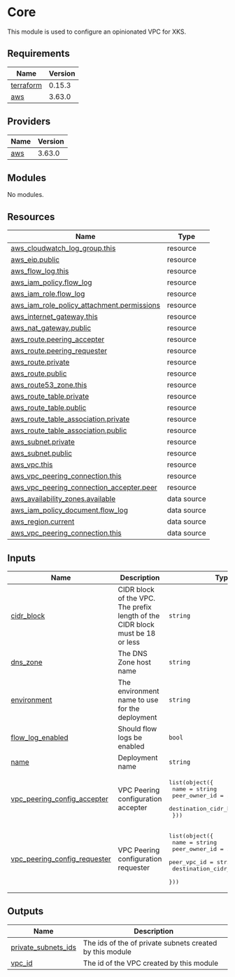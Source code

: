 # Core

This module is used to configure an opinionated VPC for XKS.

## Requirements

| Name | Version |
|------|---------|
| <a name="requirement_terraform"></a> [terraform](#requirement\_terraform) | 0.15.3 |
| <a name="requirement_aws"></a> [aws](#requirement\_aws) | 3.63.0 |

## Providers

| Name | Version |
|------|---------|
| <a name="provider_aws"></a> [aws](#provider\_aws) | 3.63.0 |

## Modules

No modules.

## Resources

| Name | Type |
|------|------|
| [aws_cloudwatch_log_group.this](https://registry.terraform.io/providers/hashicorp/aws/3.63.0/docs/resources/cloudwatch_log_group) | resource |
| [aws_eip.public](https://registry.terraform.io/providers/hashicorp/aws/3.63.0/docs/resources/eip) | resource |
| [aws_flow_log.this](https://registry.terraform.io/providers/hashicorp/aws/3.63.0/docs/resources/flow_log) | resource |
| [aws_iam_policy.flow_log](https://registry.terraform.io/providers/hashicorp/aws/3.63.0/docs/resources/iam_policy) | resource |
| [aws_iam_role.flow_log](https://registry.terraform.io/providers/hashicorp/aws/3.63.0/docs/resources/iam_role) | resource |
| [aws_iam_role_policy_attachment.permissions](https://registry.terraform.io/providers/hashicorp/aws/3.63.0/docs/resources/iam_role_policy_attachment) | resource |
| [aws_internet_gateway.this](https://registry.terraform.io/providers/hashicorp/aws/3.63.0/docs/resources/internet_gateway) | resource |
| [aws_nat_gateway.public](https://registry.terraform.io/providers/hashicorp/aws/3.63.0/docs/resources/nat_gateway) | resource |
| [aws_route.peering_accepter](https://registry.terraform.io/providers/hashicorp/aws/3.63.0/docs/resources/route) | resource |
| [aws_route.peering_requester](https://registry.terraform.io/providers/hashicorp/aws/3.63.0/docs/resources/route) | resource |
| [aws_route.private](https://registry.terraform.io/providers/hashicorp/aws/3.63.0/docs/resources/route) | resource |
| [aws_route.public](https://registry.terraform.io/providers/hashicorp/aws/3.63.0/docs/resources/route) | resource |
| [aws_route53_zone.this](https://registry.terraform.io/providers/hashicorp/aws/3.63.0/docs/resources/route53_zone) | resource |
| [aws_route_table.private](https://registry.terraform.io/providers/hashicorp/aws/3.63.0/docs/resources/route_table) | resource |
| [aws_route_table.public](https://registry.terraform.io/providers/hashicorp/aws/3.63.0/docs/resources/route_table) | resource |
| [aws_route_table_association.private](https://registry.terraform.io/providers/hashicorp/aws/3.63.0/docs/resources/route_table_association) | resource |
| [aws_route_table_association.public](https://registry.terraform.io/providers/hashicorp/aws/3.63.0/docs/resources/route_table_association) | resource |
| [aws_subnet.private](https://registry.terraform.io/providers/hashicorp/aws/3.63.0/docs/resources/subnet) | resource |
| [aws_subnet.public](https://registry.terraform.io/providers/hashicorp/aws/3.63.0/docs/resources/subnet) | resource |
| [aws_vpc.this](https://registry.terraform.io/providers/hashicorp/aws/3.63.0/docs/resources/vpc) | resource |
| [aws_vpc_peering_connection.this](https://registry.terraform.io/providers/hashicorp/aws/3.63.0/docs/resources/vpc_peering_connection) | resource |
| [aws_vpc_peering_connection_accepter.peer](https://registry.terraform.io/providers/hashicorp/aws/3.63.0/docs/resources/vpc_peering_connection_accepter) | resource |
| [aws_availability_zones.available](https://registry.terraform.io/providers/hashicorp/aws/3.63.0/docs/data-sources/availability_zones) | data source |
| [aws_iam_policy_document.flow_log](https://registry.terraform.io/providers/hashicorp/aws/3.63.0/docs/data-sources/iam_policy_document) | data source |
| [aws_region.current](https://registry.terraform.io/providers/hashicorp/aws/3.63.0/docs/data-sources/region) | data source |
| [aws_vpc_peering_connection.this](https://registry.terraform.io/providers/hashicorp/aws/3.63.0/docs/data-sources/vpc_peering_connection) | data source |

## Inputs

| Name | Description | Type | Default | Required |
|------|-------------|------|---------|:--------:|
| <a name="input_cidr_block"></a> [cidr\_block](#input\_cidr\_block) | CIDR block of the VPC. The prefix length of the CIDR block must be 18 or less | `string` | n/a | yes |
| <a name="input_dns_zone"></a> [dns\_zone](#input\_dns\_zone) | The DNS Zone host name | `string` | n/a | yes |
| <a name="input_environment"></a> [environment](#input\_environment) | The environment name to use for the deployment | `string` | n/a | yes |
| <a name="input_flow_log_enabled"></a> [flow\_log\_enabled](#input\_flow\_log\_enabled) | Should flow logs be enabled | `bool` | `false` | no |
| <a name="input_name"></a> [name](#input\_name) | Deployment name | `string` | n/a | yes |
| <a name="input_vpc_peering_config_accepter"></a> [vpc\_peering\_config\_accepter](#input\_vpc\_peering\_config\_accepter) | VPC Peering configuration accepter | <pre>list(object({<br>    name                   = string<br>    peer_owner_id          = string<br>    destination_cidr_block = string<br>  }))</pre> | `[]` | no |
| <a name="input_vpc_peering_config_requester"></a> [vpc\_peering\_config\_requester](#input\_vpc\_peering\_config\_requester) | VPC Peering configuration requester | <pre>list(object({<br>    name                   = string<br>    peer_owner_id          = string<br>    peer_vpc_id            = string<br>    destination_cidr_block = string<br>  }))</pre> | `[]` | no |

## Outputs

| Name | Description |
|------|-------------|
| <a name="output_private_subnets_ids"></a> [private\_subnets\_ids](#output\_private\_subnets\_ids) | The ids of the of private subnets created by this module |
| <a name="output_vpc_id"></a> [vpc\_id](#output\_vpc\_id) | The id of the VPC created by this module |
